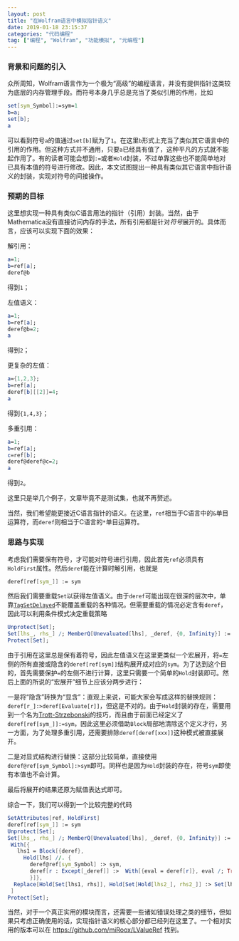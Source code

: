 ```yaml
---
layout: post
title: "在Wolfram语言中模拟指针语义"
date: 2019-01-18 23:15:37
categories: "代码编程"
tag: ["编程", "Wolfram", "功能模拟", "元编程"]
---
```


### 背景和问题的引入

众所周知，Wolfram语言作为一个极为“高级”的编程语言，并没有提供指针这类较为底层的内存管理手段。而符号本身几乎总是充当了类似引用的作用，比如

```mathematica
set[sym_Symbol]:=sym=1
b=a;
set[b];
a
```

可以看到符号`a`的值通过`set[b]`赋为了`1`。在这里`b`形式上充当了类似其它语言中的引用的作用。但这种方式并不通用，只要`a`已经具有值了，这种平凡的方式就不能起作用了。有的读者可能会想到`:=`或者`Hold`封装，不过单靠这些也不能简单地对已具有本值的符号进行修改。因此，本文试图提出一种具有类似其它语言中指针语义的封装，实现对符号的间接操作。

<!--more-->

### 预期的目标

这里想实现一种具有类似C语言用法的指针（引用）封装。当然，由于Mathematica没有直接访问内存的手法，所有引用都是针对*符号*展开的。具体而言，应该可以实现下面的效果：

解引用：

```mathematica
a=1;
b=ref[a];
deref@b
```

得到`1`；

左值语义：

```mathematica
a=1;
b=ref[a];
deref@b=2;
a
```

得到`2`；

更复杂的左值：

```mathematica
a={1,2,3};
b=ref[a];
deref[b][[2]]=4;
a
```

得到`{1,4,3}`；

多重引用：

```mathematica
a=1;
b=ref[a];
c=ref[b];
deref@deref@c=2;
a
```

得到`2`。

这里只是举几个例子，文章毕竟不是测试集，也就不再赘述。

当然，我们希望能更接近C语言指针的语义。在这里，`ref`相当于C语言中的`&`单目运算符，而`deref`则相当于C语言的`*`单目运算符。

### 思路与实现

考虑我们需要保有符号，才可能对符号进行引用，因此首先`ref`必须具有`HoldFirst`属性。然后`deref`能在计算时解引用，也就是

```mathematica
deref[ref[sym_]] := sym
```

然后我们需要重载`Set`以获得左值语义。由于`deref`可能出现在很深的层次中，单靠[`TagSetDelayed`](http://reference.wolfram.com/language/ref/TagSetDelayed.html)不能覆盖重载的各种情况。但需要重载的情况必定含有`deref`，因此可以利用条件模式决定重载策略

```mathematica
Unprotect[Set];
Set[lhs_, rhs_] /; MemberQ[Unevaluated[lhs], _deref, {0, Infinity}] := <<具体实现>>
Protect[Set];
```

由于引用在这里总是保有着符号，因此左值语义在这里更类似一个宏展开，将`=`左侧的所有直接或隐含的`deref[ref[sym]]`结构展开成对应的`sym`。为了达到这个目的，首先需要保护`=`的左侧不进行计算，这里只需要一个简单的`Hold`封装即可。然后上面的所说的“宏展开”细节上应该分两步进行：

一是将“隐含”转换为“显含”：直观上来说，可能大家会写成这样的替换规则：`deref[r_]:>deref[Evaluate[r]]`，但这是不对的。由于`Hold`封装的存在，需要用到一个名为[Trott-Strzebonski](https://mathematica.stackexchange.com/questions/29317/replacement-inside-held-expression)的技巧，而且由于前面已经定义了`deref[ref[sym_]]:=sym`，因此这里必须借助`Block`局部地清除这个定义才行，另一方面，为了处理多重引用，还需要排除`deref[deref[xxx]]`这种模式被直接展开。

二是对显式结构进行替换：这部分比较简单，直接使用`deref@ref[sym_Symbol]:>sym`即可。同样也是因为`Hold`封装的存在，符号`sym`即使有本值也不会计算。

最后将展开的结果还原为赋值表达式即可。

综合一下，我们可以得到一个比较完整的代码

```mathematica
SetAttributes[ref, HoldFirst]
deref[ref[sym_]] := sym
Unprotect[Set];
Set[lhs_, rhs_] /; MemberQ[Unevaluated[lhs], _deref, {0, Infinity}] :=
 With[{
   lhs1 = Block[{deref},
     Hold[lhs] //. {
       deref@ref[sym_Symbol] :> sym,
       deref[r : Except[_deref]] :>  With[{eval = deref[r]}, eval /; True] (*Trott-Strzebonski*)
       }]},
  Replace[Hold[Set[lhs1, rhs]], Hold[Set[Hold[lhs2_], rhs2_]] :> Set[lhs2, rhs2]]
 ]
Protect[Set];
```

当然，对于一个真正实用的模块而言，还需要一些诸如错误处理之类的细节，但如果只考虑正确使用的话，实现指针语义的核心部分都已经列在这里了。一个相对实用的版本可以在 <https://github.com/miRoox/LValueRef> 找到。
